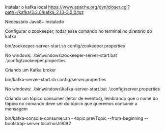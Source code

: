 Instalar o kafka local
https://www.apache.org/dyn/closer.cgi?path=/kafka/3.2.0/kafka_2.13-3.2.0.tgz

Necessário Java8+ instalado

Configurar o zookeeper, rodar esse comando no terminal no diretorio do kafka

bin/zookeeper-server-start.sh config/zookeeper.properties

No windows: .\bin\windows\zookeeper-server-start.bat .\config\zookeeper.properties

Criando um Kafka broker

bin/kafka-server-start.sh config/server.properties

No windows: .\bin\windows\kafka-server-start.bat .\config\server.properties

Criando um tópico consumer (leitor de eventos), lembrando que o nome do tópico no comando deve ser do tópico que queremos consumir a mensagem

bin/kafka-console-consumer.sh --topic prevTopic --from-beginning --bootstrap-server localhost:9092


